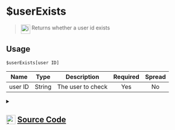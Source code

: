 # $userExists
> <img align="top" src="https://upload.wikimedia.org/wikipedia/commons/thumb/e/e4/Infobox_info_icon.svg/160px-Infobox_info_icon.svg.png?20150409153300" alt="image" width="25" height="auto"> Returns whether a user id exists
## Usage
```
$userExists[user ID]
```
| Name | Type | Description | Required | Spread
| :---: | :---: | :---: | :---: | :---: |
user ID | String | The user to check | Yes | No
<details>
<summary>
    
## <img align="top" src="https://cdn4.iconfinder.com/data/icons/iconsimple-logotypes/512/github-512.png" alt="image" width="25" height="auto">  [Source Code](https://github.com/tryforge/ForgeScript-V2/blob/main/src/native/userExists.ts)
    
</summary>
    
```ts
import noop from "../functions/noop"
import { ArgType, CompiledFunction, NativeFunction, Return } from "../structures"

export default new NativeFunction({
    name: "$userExists",
    version: "1.0.0",
    description: "Returns whether a user id exists",
    unwrap: true,
    brackets: true,
    args: [
        {
            name: "user ID",
            description: "The user to check",
            rest: false,
            required: true,
            type: ArgType.String,
        },
    ],
    async execute(ctx, [id]) {
        return Return.success(CompiledFunction.IdRegex.test(id) && !!(await ctx.client.users.fetch(id).catch(noop)))
    },
})

```
    
</details>